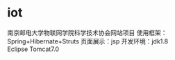iot
===

南京邮电大学物联网学院科学技术协会网站项目
使用框架：Spring+Hibernate+Struts
页面展示：jsp
开发环境：jdk1.8   
          Eclipse
          Tomcat7.0
